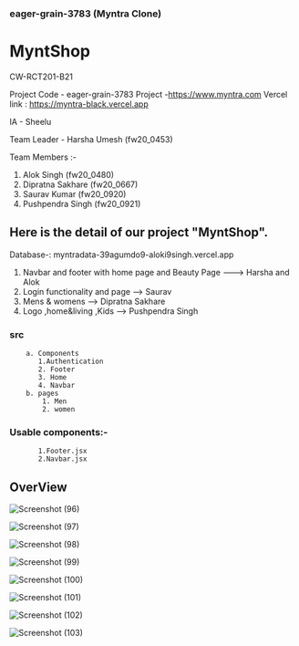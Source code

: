 

### eager-grain-3783  (Myntra Clone)


# MyntShop  

CW-RCT201-B21

Project Code - eager-grain-3783
Project -https://www.myntra.com
Vercel link : https://myntra-black.vercel.app

IA - Sheelu

Team Leader - Harsha Umesh (fw20_0453)

Team Members :-
1. Alok Singh (fw20_0480)
2. Dipratna Sakhare (fw20_0667)
3. Saurav Kumar (fw20_0920)
4. Pushpendra Singh (fw20_0921)
## Here is the detail of our project "MyntShop".

Database-: myntradata-39agumdo9-aloki9singh.vercel.app


 1. Navbar and footer with home page and Beauty Page ---> Harsha and Alok 
 2. Login functionality and page --> Saurav
 3. Mens & womens  --> Dipratna Sakhare
 4. Logo ,home&living ,Kids --> Pushpendra Singh


   ### src
        a. Components
           1.Authentication
           2. Footer 
           3. Home
           4. Navbar
        b. pages    
            1. Men
            2. women


   ### Usable components:-

           1.Footer.jsx
           2.Navbar.jsx
           

##  OverView


![Screenshot (96)](https://user-images.githubusercontent.com/107742899/212706400-351356f7-526e-4900-bddb-3f19f568b3f5.png)

![Screenshot (97)](https://user-images.githubusercontent.com/107742899/212706448-345e7e3a-580b-483f-a2e0-61ba5ff9e4b3.png)

![Screenshot (98)](https://user-images.githubusercontent.com/107742899/212706458-0cddd31b-c831-4733-9061-a2c247182659.png)

![Screenshot (99)](https://user-images.githubusercontent.com/107742899/212706474-24b6bcbb-e09e-42fb-bedb-a0acc736ce3b.png)

![Screenshot (100)](https://user-images.githubusercontent.com/107742899/212706511-26e82fd8-5ae4-4545-95e9-cc7f3abbeb0b.png)

![Screenshot (101)](https://user-images.githubusercontent.com/107742899/212706550-d2e167d4-9188-4b12-8c63-4a466508338a.png)

![Screenshot (102)](https://user-images.githubusercontent.com/107742899/212706765-6a0bbcf5-2467-4854-9de2-43c8ef48b9eb.png)

![Screenshot (103)](https://user-images.githubusercontent.com/107742899/212706665-2c8555d1-a354-4244-b6a1-c86d13f7a07f.png)






